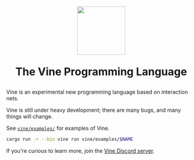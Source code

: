 <h1 align="center">
  <img src="https://vine.dev/favicon-1024.png" width="128" align="center">
  <p>The Vine Programming Language</p>
</h1>

Vine is an experimental new programming language based on interaction nets.

Vine is still under heavy development; there are many bugs, and many things will change.

See [`vine/examples/`](./vine/examples/) for examples of Vine.

```sh
cargo run -r --bin vine run vine/examples/$NAME
```

If you're curious to learn more, join the [Vine Discord server](https://discord.gg/bgUPV8KjDv).
